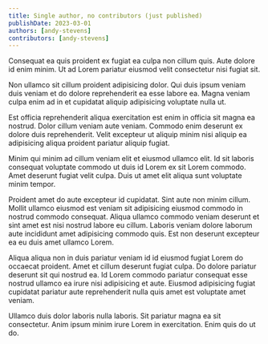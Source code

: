 ```yaml
---
title: Single author, no contributors (just published)
publishDate: 2023-03-01
authors: [andy-stevens]
contributors: [andy-stevens]
---
```


Consequat ea quis proident ex fugiat ea culpa non cillum quis. Aute dolore id enim minim. Ut ad Lorem pariatur eiusmod velit consectetur nisi fugiat sit.

Non ullamco sit cillum proident adipisicing dolor. Qui duis ipsum veniam duis veniam et do dolore reprehenderit ea esse labore ea. Magna veniam culpa enim ad in et cupidatat aliquip adipisicing voluptate nulla ut.

Est officia reprehenderit aliqua exercitation est enim in officia sit magna ea nostrud. Dolor cillum veniam aute veniam. Commodo enim deserunt ex dolore duis reprehenderit. Velit excepteur ut aliquip minim nisi aliquip ea adipisicing aliqua proident pariatur aliquip fugiat.

Minim qui minim ad cillum veniam elit et eiusmod ullamco elit. Id sit laboris consequat voluptate commodo ut duis id Lorem ex sit Lorem commodo. Amet deserunt fugiat velit culpa. Duis ut amet elit aliqua sunt voluptate minim tempor.

Proident amet do aute excepteur id cupidatat. Sint aute non minim cillum. Mollit ullamco eiusmod est veniam sit adipisicing eiusmod commodo in nostrud commodo consequat. Aliqua ullamco commodo veniam deserunt et sint amet est nisi nostrud labore eu cillum. Laboris veniam dolore laborum aute incididunt amet adipisicing commodo quis. Est non deserunt excepteur ea eu duis amet ullamco Lorem.

Aliqua aliqua non in duis pariatur veniam id id eiusmod fugiat Lorem do occaecat proident. Amet et cillum deserunt fugiat culpa. Do dolore pariatur deserunt sit qui nostrud ea. Id Lorem commodo pariatur consequat esse nostrud ullamco ea irure nisi adipisicing et aute. Eiusmod adipisicing fugiat cupidatat pariatur aute reprehenderit nulla quis amet est voluptate amet veniam.

Ullamco duis dolor laboris nulla laboris. Sit pariatur magna ea sit consectetur. Anim ipsum minim irure Lorem in exercitation. Enim quis do ut do.